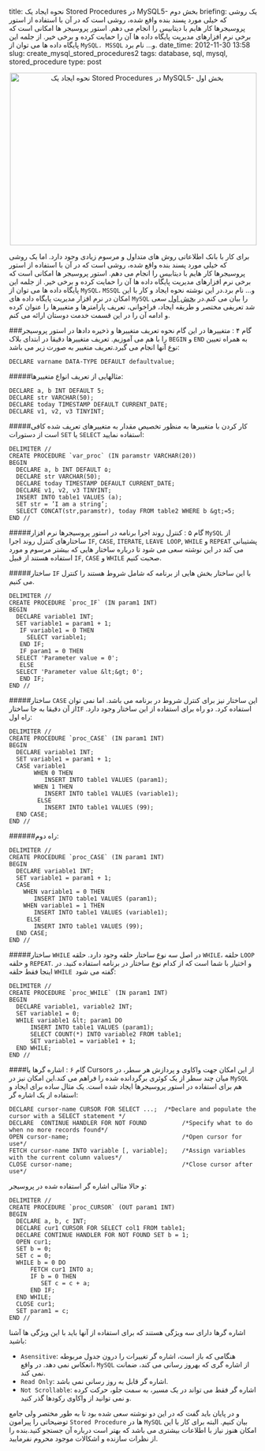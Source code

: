 title: نحوه ایجاد یک Stored Procedures در MySQL5- بخش دوم
briefing: یک روشی که خیلی مورد پسند بنده واقع شده، روشی است که در آن با استفاده از استور پروسیجرها کار هایم با دیتابیس را انجام می دهم. استور پروسیجر ها امکانی است که برخی نرم افزارهای مدیریت پایگاه داده ها آن را حمایت کرده و برخی خیر. از جلمه این پایگاه داده ها می توان از `MySQL، MSSQL` و... نام برد.
date_time: 2012-11-30 13:58
slug: create_mysql_stored_procedures2
tags: database, sql, mysql, stored_procedure
type: post

<center>
<img class="img-rounded" style="width: 500px; height: 350px;" data-holder-rendered="true"  alt="نحوه ایجاد یک Stored Procedures در MySQL5- بخش اول" src="MySQL.png" title="نحوه ایجاد یک Stored Procedures در MySQL5- بخش اول">
</center>

برای کار با بانک اطلاعاتی روش های متداول و مرسوم زیادی وجود دارد. اما یک روشی که خیلی مورد پسند بنده واقع شده، روشی است که در آن با استفاده از استور پروسیجرها کار هایم با دیتابیس را انجام می دهم. استور پروسیجر ها امکانی است که برخی نرم افزارهای مدیریت پایگاه داده ها آن را حمایت کرده و برخی خیر. از جلمه این پایگاه داده ها می توان از `MySQL`، `MSSQL` و... نام برد.در این نوشته نحوه ایجاد و کار با این امکان در نرم افزار مدیریت پایگاه داده های `MySQL` را بیان می کنم.در  [بخش اول](../2012-11-28/create_mysql_stored_procedures1.html)  سعی شد تعریفی مختصر و طریقه ایجاد، فراخوانی، تعریف پارامترها و متغییرها را عنوان کرده و ادامه آن را در این قسمت خدمت دوستان ارائه می کنم.

###گام ۴ : متغییرها
در این گام نحوه تعریف متغییرها و ذخیره دادها در استور پروسیجر را با هم می آموزیم. تعریف متغییرها دقیقا در ابتدای بلاک `BEGIN` و `END` به همراه تعیین نوع آنها انجام می گیرد.تعریف متغییر به صورت زیر می باشد:

    DECLARE varname DATA-TYPE DEFAULT defaultvalue;

#####مثالهایی از تعریف انواع متغییرها:

    DECLARE a, b INT DEFAULT 5;
    DECLARE str VARCHAR(50);
    DECLARE today TIMESTAMP DEFAULT CURRENT_DATE;
    DECLARE v1, v2, v3 TINYINT;

#####کار کردن با متغییرها
به منظور تخصیص مقدار به متغییرهای تعریف شده کافی است از دستورات `SET` یا `SELECT` استفاده نمایید:

    DELIMITER //
    CREATE PROCEDURE `var_proc` (IN paramstr VARCHAR(20))
    BEGIN
      DECLARE a, b INT DEFAULT ۵;
      DECLARE str VARCHAR(50);
      DECLARE today TIMESTAMP DEFAULT CURRENT_DATE;
      DECLARE v1, v2, v3 TINYINT;
      INSERT INTO table1 VALUES (a);
      SET str = ’I am a string’;
      SELECT CONCAT(str,paramstr), today FROM table2 WHERE b &gt;=5;
    END //

#####گام ۵ : کنترل روند اجرا برنامه در استور پروسیجرها
نرم افزار `MySQL` از ساختارهای کنترل روند اجرا `IF`, `CASE`, `ITERATE`, `LEAVE LOOP`, `WHILE` و `REPEAT` پشتیبانی می کند در این نوشته سعی می شود تا درباره ساختار هایی که بیشتر مرسوم و مورد استفاده هستند از قبیل `IF`, `CASE` و `WHILE` صحبت کنیم.

#####ساختار `IF`
با این ساختار بخش هایی از برنامه که شامل شروط هستند را کنترل می کنیم.

    DELIMITER //
    CREATE PROCEDURE `proc_IF` (IN param1 INT)
    BEGIN
      DECLARE variable1 INT;
      SET variable1 = param1 + 1;
       IF variable1 = 0 THEN
         SELECT variable1;
       END IF;
       IF param1 = 0 THEN
      SELECT 'Parameter value = 0';
       ELSE
      SELECT 'Parameter value &lt;&gt; 0';
       END IF;
    END //

#####ساختار `CASE`
این ساختار نیز برای کنترل شروط در برنامه می باشد. اما نمی توان از آن دقیقا به جا ساختار`IF` استفاده کرد. دو راه برای استفاده از این ساختار وجود دارد. راه اول:

    DELIMITER //
    CREATE PROCEDURE `proc_CASE` (IN param1 INT)
    BEGIN
      DECLARE variable1 INT;
      SET variable1 = param1 + 1;
      CASE variable1
           WHEN 0 THEN
              INSERT INTO table1 VALUES (param1);
           WHEN 1 THEN
              INSERT INTO table1 VALUES (variable1);
            ELSE
              INSERT INTO table1 VALUES (99);
      END CASE;
    END //

######راه دوم:

    DELIMITER //
    CREATE PROCEDURE `proc_CASE` (IN param1 INT)
    BEGIN
      DECLARE variable1 INT;
      SET variable1 = param1 + 1;
      CASE
        WHEN variable1 = 0 THEN
           INSERT INTO table1 VALUES (param1);
        WHEN variable1 = 1 THEN
           INSERT INTO table1 VALUES (variable1);
         ELSE
           INSERT INTO table1 VALUES (99);
      END CASE;
    END //

#####ساختار `WHILE`
در اصل سه نوع ساختار حلقه وجود دارد. حلقه `WHILE`، حلقه `LOOP` و حلقه `REPEAT`. و اختیار با شما است که از کدام نوع ساختار در برنامه استفاده کنید. در اینجا فقط حلقه `WHILE `گفته می شود:

    DELIMITER //
    CREATE PROCEDURE `proc_WHILE` (IN param1 INT)
    BEGIN
      DECLARE variable1, variable2 INT;
      SET variable1 = 0;
      WHILE variable1 &lt; param1 DO
          INSERT INTO table1 VALUES (param1);
          SELECT COUNT(*) INTO variable2 FROM table1;
          SET variable1 = variable1 + 1;
      END WHILE;
    END //

####گام ۶ : اشاره گرها یا Cursors
از این امکان جهت واکاوی و پردازش هر سطر، در میان چند سطر از یک کوئری برگردانده شده را فراهم می کند.این امکان نیز در `MySQL` هم برای استفاده در استور پروسیجرها ایجاد شده است. یک مثال ساده برای ایجاد و استفاده از یک اشاره گر:

    DECLARE cursor-name CURSOR FOR SELECT ...;  /*Declare and populate the cursor with a SELECT statement */
    DECLARE  CONTINUE HANDLER FOR NOT FOUND          /*Specify what to do when no more records found*/
    OPEN cursor-name;                                /*Open cursor for use*/
    FETCH cursor-name INTO variable [, variable];    /*Assign variables with the current column values*/
    CLOSE cursor-name;                               /*Close cursor after use*/

و حالا مثالی اشاره گر استفاده شده در پروسیجر:

    DELIMITER //
    CREATE PROCEDURE `proc_CURSOR` (OUT param1 INT)
    BEGIN
      DECLARE a, b, c INT;
      DECLARE cur1 CURSOR FOR SELECT col1 FROM table1;
      DECLARE CONTINUE HANDLER FOR NOT FOUND SET b = 1;
      OPEN cur1;
      SET b = 0;
      SET c = 0;
      WHILE b = 0 DO
          FETCH cur1 INTO a;
          IF b = 0 THEN
             SET c = c + a;
          END IF;
      END WHILE;
      CLOSE cur1;
      SET param1 = c;
    END //

اشاره گرها دارای سه ویژگی هستند که برای استفاده از آنها باید با این ویژگی ها آشنا باشید:

  * `Asensitive`: هنگامی که باز است، اشاره گر تغییرات را درون جدول مربوطه انعکاس نمی دهد. در واقع، `MySQL` از اشاره گری که بهروز رسانی می کند، ضمانت نمی کند.
  * `Read Only`: اشاره گر قابل به روز رسانی نمی باشد.
  * `Not Scrollable`: اشاره گر فقط می تواند در یک مسیر، به سمت جلو، حرکت کرده و نمی توانید از واکاوی رکودها گذر کنید.

و در پایان باید گفت که در این دو نوشته سعی شده بود تا به طور مختصر ولی جامع توضیحاتی را پیرامون `Stored Procedure` ها در `MySQL` بیان کنیم. البته برای کار با این امکان هنوز نیاز با اطلاعات بیشتری می باشد که بهتر است درباره آن جستجو کنید.بنده را از نظرات سازنده و اشکالات موجود محروم نفرمایید.
